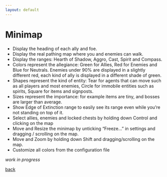 ```yaml
---
layout: default
---
```


# Minimap
* Display the heading of each ally and foe.
* Display the real pathing map where you and enemies can walk.
* Display the ranges: Hearth of Shadow, Aggro, Cast, Spirit and Compass.
* Colors represent the allegiance: Green for Allies, Red for Enemies and Blue for Neutrals. Enemies under 90% are displayed in a slightly different red, each kind of ally is displayed in a different shade of green.
* Shapes represent the kind of entity: Tear for agents that can move such as all players and most enemies, Circle for immobile entities such as spirits, Square for items and signposts.
* Sizes represent the importance: for example items are tiny, and bosses are larger than average.
* Show Edge of Extinction range to easily see its range even while you’re not standing on top of it.
* Select allies, enemies and locked chests by holding down Control and clicking on the map
* Move and Resize the minimap by unticking “Freeze…” in settings and dragging / scrolling on the map.
* Move and Zoom by holding down Shift and dragging/scrolling on the map.
* Customize all colors from the configuration file

_work in progress_

[back](./)
